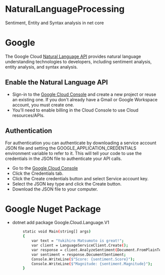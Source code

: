 # NaturalLanguageProcessing
Sentiment, Entity and Syntax analysis in net core

# Google

The Google Cloud [Natural Language API](https://cloud.google.com/natural-language/docs/)  provides natural language understanding technologies to developers, including sentiment analysis, entity analysis, and syntax analysis.

## Enable the Natural Language API
- Sign-in to the [Google Cloud Console](http://console.cloud.google.com/) and create a new project or reuse an existing one. If you don't already have a Gmail or Google Workspace account, you must create one.
- You'll need to enable billing in the Cloud Console to use Cloud resources/APIs.

## Authentication
For authentication you can authenticate by downloading a service account JSON file and setting the GOOGLE_APPLICATION_CREDENTIALS environment variable to refer to it. This will tell your code to use the credentials in the JSON file to authenticate your API calls.
- Go to the [Google Cloud Console](http://console.cloud.google.com/)
- Click the Credentials tab.
- Click the Create credentials button and select Service account key.
- Select the JSON key type and click the Create button.
- Download the JSON file to your computer.

# Google Nuget Package
- dotnet add package Google.Cloud.Language.V1
```bash 
        static void Main(string[] args)
        {
            var text = "Yukihiro Matsumoto is great!";
            var client = LanguageServiceClient.Create();
            var response = client.AnalyzeSentiment(Document.FromPlainText(text));
            var sentiment = response.DocumentSentiment;
            Console.WriteLine($"Score: {sentiment.Score}");
            Console.WriteLine($"Magnitude: {sentiment.Magnitude}");
        }
```